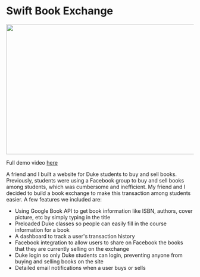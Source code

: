 # Swift Book Exchange

<img src="https://raw.githubusercontent.com/sujaygarlanka/swift-book-exchange/master/media/Swift%20Book%20Exchange%20Preview.gif" width="600" height="350"/>

Full demo video [here](./media/Swift%20Book%20Exchange%20Quick%20Demo.mov)

A friend and I built a website for Duke students to buy and sell books. Previously, students were using a Facebook group to buy and sell books among students, which was cumbersome and inefficient. My friend and I decided to build a book exchange to make this transaction among students easier. A few features we included are:

- Using Google Book API to get book information like ISBN, authors, cover picture, etc by simply typing in the title
- Preloaded Duke classes so people can easily fill in the course information for a book
- A dashboard to track a user's transaction history
- Facebook integration to allow users to share on Facebook the books that they are currently selling on the exchange
- Duke login so only Duke students can login, preventing anyone from buying and selling books on the site
- Detailed email notifications when a user buys or sells
